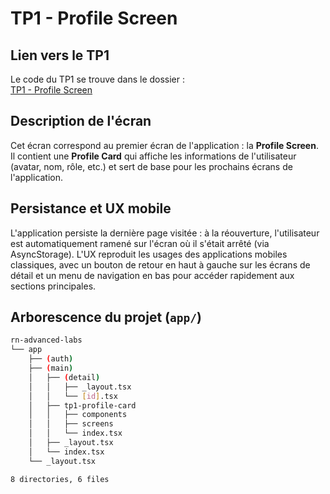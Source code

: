 # TP1 - Profile Screen

## Lien vers le TP1

Le code du TP1 se trouve dans le dossier :  
[TP1 - Profile Screen](../rn-advanced-labs/app/tp1-profile-card/)

## Description de l'écran

Cet écran correspond au premier écran de l'application : la **Profile Screen**.  
Il contient une **Profile Card** qui affiche les informations de l'utilisateur (avatar, nom, rôle, etc.) et sert de base pour les prochains écrans de l'application.

## Persistance et UX mobile

L'application persiste la dernière page visitée : à la réouverture, l'utilisateur est automatiquement ramené sur l'écran où il s'était arrêté (via AsyncStorage). L'UX reproduit les usages des applications mobiles classiques, avec un bouton de retour en haut à gauche sur les écrans de détail et un menu de navigation en bas pour accéder rapidement aux sections principales.

## Arborescence du projet (`app/`)

```sh
rn-advanced-labs
└── app
    ├── (auth)
    ├── (main)
    │   ├── (detail)
    │   │   ├── _layout.tsx
    │   │   └── [id].tsx
    │   ├── tp1-profile-card
    │   │   ├── components
    │   │   ├── screens
    │   │   └── index.tsx
    │   ├── _layout.tsx
    │   └── index.tsx
    └── _layout.tsx

8 directories, 6 files
```
